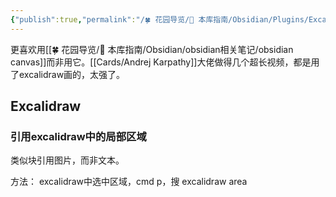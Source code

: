 ```yaml
---
{"publish":true,"permalink":"/🍀 花园导览/🧰 本库指南/Obsidian/Plugins/Excalidraw.md","created":"2024-05-11","modified":"2025-07-10","published":"2025-07-10T21:09:25.920+08:00","tags":["obsidian插件"],"cssclasses":""}
---
```



更喜欢用[[🍀 花园导览/🧰 本库指南/Obsidian/obsidian相关笔记/obsidian canvas]]而非用它。[[Cards/Andrej Karpathy]]大佬做得几个超长视频，都是用了excalidraw画的，太强了。

## Excalidraw

### 引用excalidraw中的局部区域

类似块引用图片，而非文本。

方法： excalidraw中选中区域，cmd p，搜 excalidraw area
